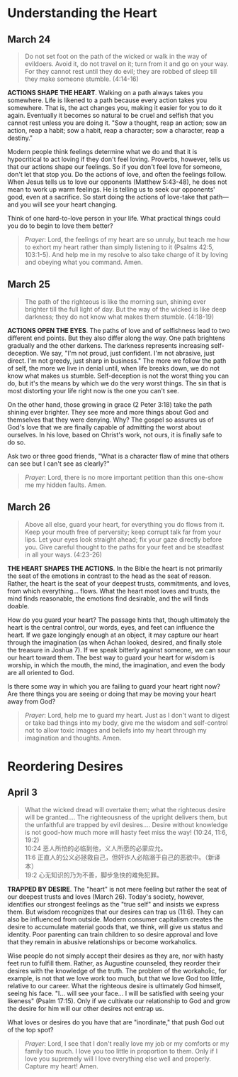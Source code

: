 # Understanding the Heart
## March 24

> Do not set foot on the path of the wicked or walk in the way of evildoers. Avoid it, do not travel on it; turn from it and go on your way. For they cannot rest until they do evil; they are robbed of sleep till they
make someone stumble. (4:14-16)

**ACTIONS SHAPE THE HEART**. Walking on a path always takes you somewhere. Life is likened to a path because every action takes you somewhere. That is, the act changes you, making it easier for
you to do it again. Eventually it becomes so natural to be cruel and selfish that you cannot rest unless you are doing it. "Sow a thought, reap an action; sow an action, reap a habit; sow a habit,
reap a character; sow a character, reap a destiny."

Modern people think feelings determine what we do and that it is hypocritical to act loving if they don't feel loving. Proverbs, however, tells us that our actions shape our feelings. So if you
don't feel love for someone, don't let that stop you. Do the actions of love, and often the feelings follow. When Jesus tells us to love our opponents (Matthew 5:43-48), he does not mean to work
up warm feelings. He is telling us to seek our opponents' good, even at a sacrifice. So start doing the actions of love-take that path—and you will see your heart changing.

Think of one hard-to-love person in your life. What practical things could you do to begin to love them better?

> _Prayer_: Lord, the feelings of my heart are so unruly, but teach me how to exhort my heart rather than simply listening to it (Psalms 42:5, 103:1-5). And help me in my resolve to also take
charge of it by loving and obeying what you command. Amen.

## March 25
> The path of the righteous is like the morning sun, shining ever brighter till the full light of day. But the way of the wicked is like deep darkness; they do not know what makes them stumble. (4:18-19)

**ACTIONS OPEN THE EYES**. The paths of love and of selfishness lead to two different end points. But they also differ along the way. One path brightens gradually and the other darkens. The
darkness represents increasing self-deception. We say, "I'm not proud, just confident. I'm not abrasive, just direct. I'm not greedy, just sharp in business." The more we follow the path of self,
the more we live in denial until, when life breaks down, we do not know what makes us stumble. Self-deception is not the worst thing you can do, but it's the means by which we do the very
worst things. The sin that is most distorting your life right now is the one you can't see.

On the other hand, those growing in grace (2 Peter 3:18) take the path shining ever brighter. They see more and more things about God and themselves that they were denying. Why? The
gospel so assures us of God's love that we are finally capable of admitting the worst about ourselves. In his love, based on Christ's work, not ours, it is finally safe to do so.

Ask two or three good friends, "What is a character flaw of mine that others can see but I can't see as clearly?"

> _Prayer_: Lord, there is no more important petition than this one-show me my hidden faults. Amen.

## March 26
> Above all else, guard your heart, for everything you do flows from it. Keep your mouth free of perversity; keep corrupt talk far from your lips. Let your eyes look straight ahead; fix your gaze directly before you.
Give careful thought to the paths for your feet and be steadfast in all your ways. (4:23-26)

**THE HEART SHAPES THE ACTIONS**. In the Bible the heart is not primarily the seat of the emotions in contrast to the head as the seat of reason. Rather, the heart is the seat of your deepest trusts,
commitments, and loves, from which everything... flows. What the heart most loves and trusts, the mind finds reasonable, the emotions find desirable, and the will finds doable.

How do you guard your heart? The passage hints that, though ultimately the heart is the central control, our words, eyes, and feet can influence the heart. If we gaze longingly enough at an
object, it may capture our heart through the imagination (as when Achan looked, desired, and finally stole the treasure in Joshua 7). If we speak bitterly against someone, we can sour our heart
toward them. The best way to guard your heart for wisdom is worship, in which the mouth, the mind, the imagination, and even the body are all oriented to God.

Is there some way in which you are failing to guard your heart right now? Are there things you are seeing or doing that may be moving your heart away from God?

> _Prayer_: Lord, help me to guard my heart. Just as I don't want to digest or take bad things into my body, give me the wisdom and self-control not to allow toxic images and beliefs into my heart
through my imagination and thoughts. Amen.

# Reordering Desires
## April 3
> What the wicked dread will overtake them; what the righteous desire will be granted.... The righteousness of the upright delivers them, but the unfaithful are trapped by evil desires.... Desire without
knowledge is not good-how much more will hasty feet miss the way! (10:24, 11:6, 19:2)  
> 10:24 恶人所怕的必临到他，义人所愿的必蒙应允。  
> 11:6 正直人的公义必拯救自己，但奸诈人必陷溺于自己的恶欲中。（新译本）  
> 19:2 心无知识的乃为不善，脚步急快的难免犯罪。  

**TRAPPED BY DESIRE**. The "heart" is not mere feeling but rather the seat of our deepest trusts and loves (March 26). Today's society, however, identifies our strongest feelings as the "true self"
and insists we express them. But wisdom recognizes that our desires can trap us (11:6). They can also be influenced from outside. Modern consumer capitalism creates the desire to accumulate
material goods that, we think, will give us status and identity. Poor parenting can train children to so desire approval and love that they remain in abusive relationships or become workaholics.

Wise people do not simply accept their desires as they are, nor with hasty feet run to fulfill them. Rather, as Augustine counseled, they reorder their desires with the knowledge of the truth.
The problem of the workaholic, for example, is not that we love work too much, but that we love God too little, relative to our career. What the righteous desire is ultimately God himself, seeing
his face. "I... will see your face... I will be satisfied with seeing your likeness" (Psalm 17:15). Only if we cultivate our relationship to God and grow the desire for him will our other desires not
entrap us.

What loves or desires do you have that are "inordinate," that push God out of the top spot?

> _Prayer_: Lord, I see that I don't really love my job or my comforts or my family too much. I love you too little in proportion to them. Only if I love you supremely will I love everything else well
and properly. Capture my heart! Amen.
